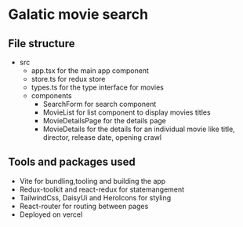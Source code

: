 # Galatic movie search

## File structure

- src
  - app.tsx for the main app component
  - store.ts for redux store
  - types.ts for the type interface for movies
  - components
    - SearchForm for search component
    - MovieList for list component to display movies titles
    - MovieDetailsPage for the details page
    - MovieDetails for the details for an individual movie like title, director, release date, opening crawl

## Tools and packages used

- Vite for bundling,tooling and building the app
- Redux-toolkit and react-redux for statemangement
- TailwindCss, DaisyUi and HeroIcons for styling
- React-router for routing between pages
- Deployed on vercel
